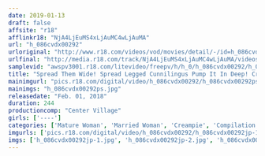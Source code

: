 ```yaml
---
date: 2019-01-13
draft: false
affsite: "r18"
afflinkr18: "NjA4LjEuMS4xLjAuMC4wLjAuMA"
url: "h_086cvdx00292"
urloriginal: "http://www.r18.com/videos/vod/movies/detail/-/id=h_086cvdx00292"
urlfinal: "http://media.r18.com/track/NjA4LjEuMS4xLjAuMC4wLjAuMA/videos/vod/movies/detail/-/id=h_086cvdx00292"
samplevid: "awspv3001.r18.com/litevideo/freepv/h/h_0/h_086cvdx00292/h_086cvdx00292_dmb_w.mp4"
title: "Spread Them Wide! Spread Legged Cunnilingus Pump It In Deep! Creampie Sex Old Ladies Who Weep And Wail And Strain In Shame And Pleasure 30 Ladies/4 Hours"
mainimgurl: "pics.r18.com/digital/video/h_086cvdx00292/h_086cvdx00292ps.jpg"
mainimgs: "h_086cvdx00292ps.jpg"
releasedate: "Feb. 01, 2018"
duration: 244
productioncomp: "Center Village"
girls: ['----']
categories: ['Mature Woman', 'Married Woman', 'Creampie', 'Compilation', 'Over 4 Hours', 'Hi-Def']
imgurls: ['pics.r18.com/digital/video/h_086cvdx00292/h_086cvdx00292jp-1.jpg', 'pics.r18.com/digital/video/h_086cvdx00292/h_086cvdx00292jp-2.jpg', 'pics.r18.com/digital/video/h_086cvdx00292/h_086cvdx00292jp-3.jpg', 'pics.r18.com/digital/video/h_086cvdx00292/h_086cvdx00292jp-4.jpg', 'pics.r18.com/digital/video/h_086cvdx00292/h_086cvdx00292jp-5.jpg', 'pics.r18.com/digital/video/h_086cvdx00292/h_086cvdx00292jp-6.jpg', 'pics.r18.com/digital/video/h_086cvdx00292/h_086cvdx00292jp-7.jpg', 'pics.r18.com/digital/video/h_086cvdx00292/h_086cvdx00292jp-8.jpg', 'pics.r18.com/digital/video/h_086cvdx00292/h_086cvdx00292jp-9.jpg', 'pics.r18.com/digital/video/h_086cvdx00292/h_086cvdx00292jp-10.jpg', 'pics.r18.com/digital/video/h_086cvdx00292/h_086cvdx00292jp-11.jpg', 'pics.r18.com/digital/video/h_086cvdx00292/h_086cvdx00292jp-12.jpg', 'pics.r18.com/digital/video/h_086cvdx00292/h_086cvdx00292jp-13.jpg', 'pics.r18.com/digital/video/h_086cvdx00292/h_086cvdx00292jp-14.jpg', 'pics.r18.com/digital/video/h_086cvdx00292/h_086cvdx00292jp-15.jpg', 'pics.r18.com/digital/video/h_086cvdx00292/h_086cvdx00292jp-16.jpg', 'pics.r18.com/digital/video/h_086cvdx00292/h_086cvdx00292jp-17.jpg', 'pics.r18.com/digital/video/h_086cvdx00292/h_086cvdx00292jp-18.jpg', 'pics.r18.com/digital/video/h_086cvdx00292/h_086cvdx00292jp-19.jpg', 'pics.r18.com/digital/video/h_086cvdx00292/h_086cvdx00292jp-20.jpg']
imgs: ['h_086cvdx00292jp-1.jpg', 'h_086cvdx00292jp-2.jpg', 'h_086cvdx00292jp-3.jpg', 'h_086cvdx00292jp-4.jpg', 'h_086cvdx00292jp-5.jpg', 'h_086cvdx00292jp-6.jpg', 'h_086cvdx00292jp-7.jpg', 'h_086cvdx00292jp-8.jpg', 'h_086cvdx00292jp-9.jpg', 'h_086cvdx00292jp-10.jpg', 'h_086cvdx00292jp-11.jpg', 'h_086cvdx00292jp-12.jpg', 'h_086cvdx00292jp-13.jpg', 'h_086cvdx00292jp-14.jpg', 'h_086cvdx00292jp-15.jpg', 'h_086cvdx00292jp-16.jpg', 'h_086cvdx00292jp-17.jpg', 'h_086cvdx00292jp-18.jpg', 'h_086cvdx00292jp-19.jpg', 'h_086cvdx00292jp-20.jpg']
---
```

